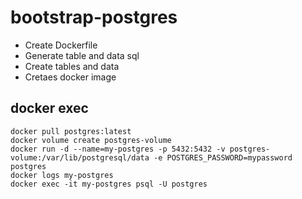 # bootstrap-postgres 
- Create Dockerfile
- Generate table and data sql
- Create tables and data
- Cretaes docker image

## docker exec
```
docker pull postgres:latest
docker volume create postgres-volume
docker run -d --name=my-postgres -p 5432:5432 -v postgres-volume:/var/lib/postgresql/data -e POSTGRES_PASSWORD=mypassword postgres
docker logs my-postgres
docker exec -it my-postgres psql -U postgres
```